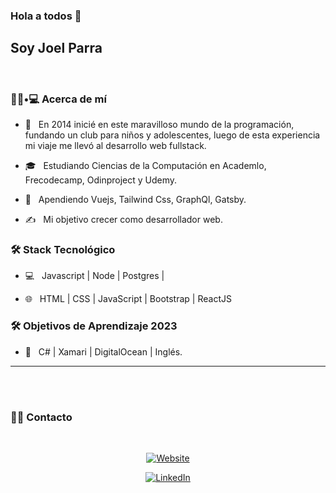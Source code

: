 ### Hola a todos 👋<h2>Soy Joel Parra</h2>

<br>

<h3> 👨🏻•💻 Acerca de mí </h3>



- 🤔 &nbsp; En 2014 inicié en este maravilloso mundo de la programación, fundando un club para niños y adolescentes, luego de esta experiencia mi viaje me llevó al desarrollo web fullstack.

- 🎓 &nbsp; Estudiando Ciencias de la Computación en Academlo, Frecodecamp, Odinproject y Udemy.

- 🌱 &nbsp; Apendiendo  Vuejs, Tailwind Css, GraphQl, Gatsby.

- ✍️ &nbsp; Mi objetivo crecer como desarrollador web.



<h3>🛠 Stack Tecnológico </h3>

- 💻 &nbsp; Javascript | Node | Postgres | 

- 🌐 &nbsp; HTML | CSS | JavaScript | Bootstrap | ReactJS 

<h3>🛠 Objetivos de Aprendizaje 2023</h3>

- 🔧 &nbsp; C# | Xamari |  DigitalOcean | Inglés.

<hr>

<br/><br/>

<h3> 🤝🏻 Contacto </h3>

<br>



<div align="center">

<a href="https://portafoliodevjph.netlify.app/"><img alt="Website" src="https://img.shields.io/badge/DEV-%230A0A0A.svg?&style=flat-square&logo=DEV.to&logoColor=white"></a>

<a href="https://www.linkedin.com/in/joel-parra-hern%C3%A1ndez-4b1ba315/"><img alt="LinkedIn" src="https://img.shields.io/badge/LinkedIn-%230077B5.svg?&style=flat-square&logo=linkedin&logoColor=white"></a>



</div>



<!---
joelramonph/joelramonph is a ✨ special ✨ repository because its `README.md` (this file) appears on your GitHub profile.
You can click the Preview link to take a look at your changes.
--->
